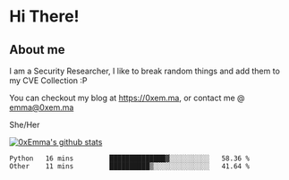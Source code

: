 # Hi There!

## About me
I am a Security Researcher, I like to break random things and add them to my CVE Collection :P 

You can checkout my blog at https://0xem.ma, or contact me @ [emma@0xem.ma](mailto:emma@0xem.ma)

She/Her

[![0xEmma's github stats](https://github-readme-stats.vercel.app/api?username=0xEmma&count_private=true&show_icons=true&theme=dark)](https://github.com/0xEmma)
<!--START_SECTION:waka-->

```text
Python   16 mins         ██████████████▓░░░░░░░░░░   58.36 %
Other    11 mins         ██████████▒░░░░░░░░░░░░░░   41.64 %
```

<!--END_SECTION:waka-->
